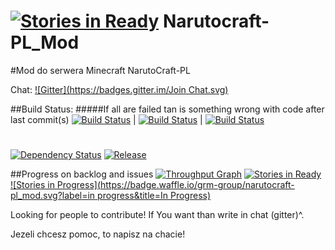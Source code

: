[![Stories in Ready](https://badge.waffle.io/GRM-Group/Narutocraft-PL_Mod.png?label=ready&title=Ready)](https://waffle.io/GRM-Group/Narutocraft-PL_Mod)
Narutocraft-PL_Mod
==================
#Mod do serwera Minecraft NarutoCraft-PL

Chat: [![Gitter](https://badges.gitter.im/Join Chat.svg)](https://gitter.im/GRM-dev/Narutocraft-PL_Mod?utm_source=badge&utm_medium=badge&utm_campaign=pr-badge)

##Build Status:
#####If all are failed tan is something wrong with code after last commit(s)
[![Build Status](http://jenkins.grmdev.pl/job/NarutoCraft_Mod/badge/icon)](http://jenkins.grmdev.pl/job/NarutoCraft_Mod/)
| 
[![Build Status](https://travis-ci.org/GRM-dev/Narutocraft-PL_Mod.svg?branch=master)](https://travis-ci.org/GRM-dev/Narutocraft-PL_Mod) 
| 
[![Build Status](http://tc.grmdev.pl/app/rest/builds/buildType:NarutocraftPlMod_Build/statusIcon)](http://tc.grmdev.pl/viewLog.html?buildTypeId=NarutocraftPlMod_Build&buildId=lastFinished) 
#
[![Dependency Status](https://www.versioneye.com/user/projects/54577531f98e4f825b000002/badge.svg?style=flat)](https://www.versioneye.com/user/projects/54577531f98e4f825b000002)
[![Release](http://img.shields.io/badge/release-Alpha--0.0.6-blue.svg)](https://github.com/GRM-dev/Narutocraft-PL_Mod/releases)

##Progress on backlog and issues
[![Throughput Graph](https://graphs.waffle.io/GRM-Group/Narutocraft-PL_Mod/throughput.svg)](https://waffle.io/GRM-dev/Narutocraft-PL_Mod/metrics)
[![Stories in Ready](https://badge.waffle.io/GRM-Group/Narutocraft-PL_Mod.png?label=ready&title=Ready)](https://waffle.io/GRM-dev/Narutocraft-PL_Mod)
[![Stories in Progress](https://badge.waffle.io/grm-group/narutocraft-pl_mod.svg?label=in progress&title=In Progress)](http://waffle.io/grm-dev/narutocraft-pl_mod)




Looking for people to contribute! If You want than write in chat (gitter)^.

Jezeli chcesz pomoc, to napisz na chacie!
